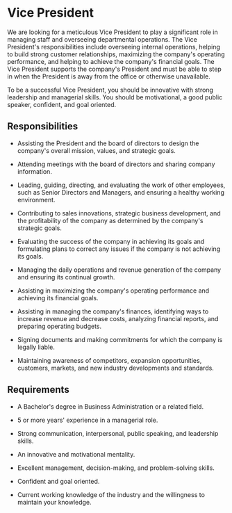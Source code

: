 # Vice President

We are looking for a meticulous Vice President to play a significant role in managing staff and overseeing departmental operations. The Vice President's responsibilities include overseeing internal operations, helping to build strong customer relationships, maximizing the company's operating performance, and helping to achieve the company's financial goals. The Vice President supports the company's President and must be able to step in when the President is away from the office or otherwise unavailable.

To be a successful Vice President, you should be innovative with strong leadership and managerial skills. You should be motivational, a good public speaker, confident, and goal oriented.

## Responsibilities

* Assisting the President and the board of directors to design the company's overall mission, values, and strategic goals.

* Attending meetings with the board of directors and sharing company information.

* Leading, guiding, directing, and evaluating the work of other employees, such as Senior Directors and Managers, and ensuring a healthy working environment.

* Contributing to sales innovations, strategic business development, and the profitability of the company as determined by the company's strategic goals.

* Evaluating the success of the company in achieving its goals and formulating plans to correct any issues if the company is not achieving its goals.

* Managing the daily operations and revenue generation of the company and ensuring its continual growth.

* Assisting in maximizing the company's operating performance and achieving its financial goals.

* Assisting in managing the company's finances, identifying ways to increase revenue and decrease costs, analyzing financial reports, and preparing operating budgets.

* Signing documents and making commitments for which the company is legally liable.

* Maintaining awareness of competitors, expansion opportunities, customers, markets, and new industry developments and standards.

## Requirements

* A Bachelor's degree in Business Administration or a related field.

* 5 or more years' experience in a managerial role.

* Strong communication, interpersonal, public speaking, and leadership skills.

* An innovative and motivational mentality.

* Excellent management, decision-making, and problem-solving skills.

* Confident and goal oriented.

* Current working knowledge of the industry and the willingness to maintain your knowledge.

